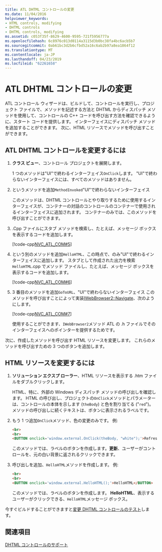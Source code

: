 ```yaml
---
title: ATL DHTML コントロールの変更
ms.date: 11/04/2016
helpviewer_keywords:
- HTML controls, modifying
- DHTML controls
- DHTML controls, modifying
ms.assetid: c053f35f-8629-4600-9595-721f5956777a
ms.openlocfilehash: 6c8976c013d0114a3115d3b0bc38fa4bc6acb5b7
ms.sourcegitcommit: 0ab61bc3d2b6cfbd52a16c6ab2b97a8ea1864f12
ms.translationtype: MT
ms.contentlocale: ja-JP
ms.lasthandoff: 04/23/2019
ms.locfileid: "62261658"
---
```

# <a name="modifying-the-atl-dhtml-control"></a>ATL DHTML コントロールの変更

ATL コントロール ウィザードは、ビルドして、コントロールを実行し、プロジェクト ファイルで、メソッドを記述する方法と DHTML からディスパッチ メソッドを使用して、コントロールの C++ コードを呼び出す方法を確認できるように、スタート コードを提供します。 インターフェイスにディスパッチ メソッドを追加することができます。 次に、HTML リソースでメソッドを呼び出すことができます。

## <a name="to-modify-the-atl-dhtml-control"></a>ATL DHTML コントロールを変更するには

1. **クラス ビュー**、コントロール プロジェクトを展開します。

   1 つのメソッドは"UI"で終わるインターフェイス`OnClick`します。 "UI"で終わらないインターフェイスには、すべてのメソッドはありません。

1. というメソッドを追加`MethodInvoked`"UI"で終わらないインターフェイス

   このメソッドは、DHTML コントロールとやり取りするために使用するインターフェイスが、コンテナーの対話のコントロールのコンテナーで使用されるインターフェイスに追加されます。 コンテナーのみでは、このメソッドを呼び出すことができます。

1. .Cpp ファイルにスタブ メソッドを検索し、たとえば、メッセージ ボックスを表示するコードを追加します。

   [!code-cpp[NVC_ATL_COM#5](../atl/codesnippet/cpp/modifying-the-atl-dhtml-control_1.cpp)]

1. という別のメソッドを追加`HelloHTML`、この時点で、のみ"UI"で終わるインターフェイスに追加します。 スタブとして作成された出力を検索`HelloHTML`.cpp でメソッド ファイルし、たとえば、メッセージ ボックスを表示するコードを追加します。

   [!code-cpp[NVC_ATL_COM#6](../atl/codesnippet/cpp/modifying-the-atl-dhtml-control_2.cpp)]

1. 3 番目のメソッドを追加`GoToURL`、"UI"で終わらないインターフェイス このメソッドを呼び出すことによって実装[IWebBrowser2::Navigate](https://msdn.microsoft.com/library/aa752133.aspx)、次のようにします。

   [!code-cpp[NVC_ATL_COM#7](../atl/codesnippet/cpp/modifying-the-atl-dhtml-control_3.cpp)]

   使用することができます、`IWebBrowser2`メソッド ATL の .h ファイルでそのインターフェイスへのポインターを提供するためです。

次に、作成したメソッドを呼び出す HTML リソースを変更します。 これらのメソッドを呼び出すための 3 つのボタンを追加します。

## <a name="to-modify-the-html-resource"></a>HTML リソースを変更するには

1. **ソリューション エクスプ ローラー**、HTML リソースを表示する .htm ファイルをダブルクリックします。

   HTML、特に、外部の Windows ディスパッチ メソッドの呼び出しを確認します。 HTML の呼び出し、プロジェクトの`OnClick`メソッドとパラメーターは、コントロールの本体を示します (`theBody`) と色を割り当てる ("`red`")。 メソッドの呼び出しに続くテキストは、ボタンに表示されるラベルです。

1. もう 1 つ追加`OnClick`メソッド、色の変更のみです。 例:

    ```html
    <br>
    <br>
    <BUTTON onclick='window.external.OnClick(theBody, "white");'>Refresh</BUTTON>
    ```

   このメソッドでは、ラベルのボタンを作成します。**更新**、ユーザーがコントロールを、元の白い背景に返されるクリックできます。

1. 呼び出しを追加、`HelloHTML`メソッドを作成します。 例:

    ```html
    <br>
    <br>
    <BUTTON onclick='window.external.HelloHTML();'>HelloHTML</BUTTON>
    ```

   このメソッドでは、ラベルのボタンを作成します。 **HelloHTML**、表示するユーザーがクリックできる、`HelloHTML`メッセージ ボックス。

今すぐビルドすることができますと[変更 DHTML コントロールのテスト](../atl/testing-the-modified-atl-dhtml-control.md)します。

## <a name="see-also"></a>関連項目

[DHTML コントロールのサポート](../atl/atl-support-for-dhtml-controls.md)
